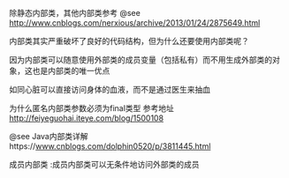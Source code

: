 
除静态内部类，其他内部类参考 @see http://www.cnblogs.com/nerxious/archive/2013/01/24/2875649.html

内部类其实严重破坏了良好的代码结构，但为什么还要使用内部类呢？

因为内部类可以随意使用外部类的成员变量（包括私有）而不用生成外部类的对象，这也是内部类的唯一优点

如同心脏可以直接访问身体的血液，而不是通过医生来抽血





 为什么匿名内部类参数必须为final类型
 参考地址 http://feiyeguohai.iteye.com/blog/1500108  
 
 
 
 @see Java内部类详解https://www.cnblogs.com/dolphin0520/p/3811445.html
    
    
  成员内部类 :成员内部类可以无条件地访问外部类的成员
   
    
